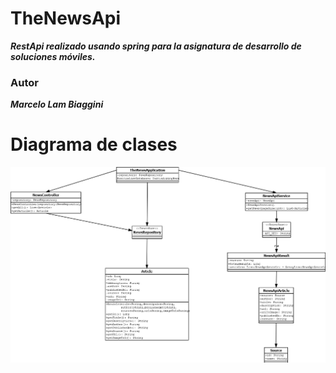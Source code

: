 # TheNewsApi

**_RestApi realizado usando spring para la asignatura de desarrollo de soluciones móviles._**

### Autor

**_Marcelo Lam Biaggini_**

# Diagrama de clases

![Diagrama de clases](/DiagramaNewsApi.png)
